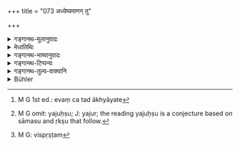 +++
title = "073 अध्येष्यमाणन् तु"

+++

<details><summary>गङ्गानथ-मूलानुवादः</summary>

When the pupil is going to study, the Teacher, ever free from indolence, should say—‘ho, read!’ and he should cease when he says ‘let there be a stop!’—(73).
</details>

<details><summary>मेधातिथिः</summary>

**अध्येष्यमाणम्** इत्यादीनि प्राग्व्याख्यातानि पदानि । गुरोर् अयं नियोगः । गुरोर् यदा माणवको ऽध्यापयितुम् अभिलषितस् तदा **अधीष्व भो इत्य्** आमन्त्रयितव्यः । अनामन्त्रितेन न गुरुः खेदयितव्यः "उपदिशानुवाकम्" इति । उक्तं च । "आहूतश् चाप्य् अधीयीत" (य्ध् १.२७) इति । **विरामो ऽस्त्व् इत्य्** एतं शब्दं समुच्चार्य्**आरमेत्** निवर्तेत । कः । गुरुर् एव, प्रथमान्तनिर्देशात् । अथ वा गुरुणोत्सृष्टो निवर्तेत, न स्वेच्छया । एवं चैतद् व्याख्यायते-[^२४६] "यदा गुरुर् विरामो ऽस्त्व् इति ब्रूयात्, तदा विरमेद् ब्रह्मचारी" ।


[^२४६]:
     M G 1st ed.: evaṃ ca tad ākhyāyate

- <u>अन्ये</u> त्व् अध्येतृमात्रस्य शिष्याणाम् उपाध्यायस्य च उपरमणकाले धर्मम् इमम् इच्छन्ति । तथा च स्मृत्यन्तरम्- "स्वाध्यायम् अधीत्य विरमणकाले प्रदेशिन्या पृथिवीम् आलभ्य स्वस्तीति यजुःषु[^२४७] ब्रूयात्, विस्पष्टम्[^२४८] इति सामसु, विरामः परमास्व् ऋक्षु, आरमस् त्व् अथर्वसु" । 


[^२४८]:
     M G: vispṛṣṭam


[^२४७]:
     M G omit: yajuḥṣu; J: yajur; the reading yajuḥṣu is a conjecture based on sāmasu and ṛkṣu that follow.

**अतन्द्रित** अनलसः । तन्द्रालस्यम् । तद्योगात् पुरुषस् तन्द्रित इत्य् उच्यते । त्यक्त्वालस्यम् अतन्द्रितः । अनुवादश् चायम् । नात्र तन्द्रा श्रमः । न त्व् इयम् आशङ्का कर्तव्या- "य अतन्द्रितस् तस्यायं विधिः, आलस्यवतस् त्व् अन्यः" ॥ २.७३ ॥
</details>

<details><summary>गङ्गानथ-भाष्यानुवादः</summary>

‘*When going to study*’ and the other expressions have already been explained before. The present verse adds a direction for the Teacher. When a boy is desirous to read the Veda from a Teacher, he should be invited with the words ‘ho, read!’ Until he is so invited, the Boy should not press the Teacher with such importunate requests as—‘please teach us this chapter!’ Another *Smṛti* has declared—‘One should study on being invited to do so’. (Yājñavalkya, Ācāra, 27).

Saying the words ‘*let there be a stop*,’ ‘*he should cease*’—desist,—‘who is to cease?’—The Teacher; as is clear from the nominative case-ending used. Or, it may be taken to mean that the
*pupil* should cease only when dismissed by the Teacher, and not
according to his own wish; the construction of the passage in this case being—‘when the Teacher says *let there be a stop*, then the pupil
*should cease*.’

Other people have explained this rule regarding the time of ceasing as applying to all readers—the pupil as well as the Teacher. And this is in accordance with another *Smṛti*, which says—“Having recited the Veda, at the time of ceasing, one should touch the ground with the fore-finger and pronounce ‘*svasti*’ in the case of the Yajurveda, ‘*vispaṣṭām*’ in the case of the Sāman, ‘*virāmaḥ*’ in the case of the Ṛgveda and ‘*āramasva*’ in the case of the Atharva.”

‘*Free from indolence*’—without sloth; ‘indolence’ is *sloth*;—the man beset with sloth is called ‘indolent’; and when he has given it up he is called ‘*from indolence*.’ This is meant to be merely descriptive. ‘Indolence’ here does not mean *fatigue*. The present text should never be taken to mean that what is here laid down is for only one who is free from indolence, while for those beset with indolence there is some other rule.—(73)
</details>

<details><summary>गङ्गानथ-टिप्पन्यः</summary>

Nārāyaṇa and Nandana read ‘*adhyeṣyamāṇastu gurum etc*,’ which means—‘the pupil, proceeding to study, shall say to his Teacher etc., etc.’

This verse is quoted in *Parāśaramādhava* (Ācāra, p. 136), where the verse is explained to mean that—‘each day at the beginning of the teaching, the Teacher should begin the work with the word ‘*Ho! read*;’ and at the end, should finish with the words ‘*Let there he a stop*;’ and it adds that all this is to be done for the purpose of ‘pleasing God.’

The verse is quoted also in *Madanapārijāta* (p. 100);—in
*Vidhānapārijāta* (p. 521);—in *Vīramitrodaya* (Saṃskāra, p. 514);—in
*Saṃskāramayūkha* (p. 52);—and in *Smṛticandrikā* (Saṃskāra, p. 142),
which explains *ārame* as ‘should desist from teaching.’
</details>

<details><summary>गङ्गानथ-तुल्य-वाक्यानि</summary>

*Gautama- Dharmasūtra*, 1. 52.—‘Clasping the left, foot with his hand,
he should address the request to him—*pray read*.’

*Āpastamba-Dharmasūtra*, 1.3.10,13,15.—‘When one desirous of learning
meets a learned man, he should obtain his permission and then proceed to read; and having approached near the teacher, he should read after having requested the teacher to *please read*.’

*Yama* (Vīramitrodaya-Saṃskāra, p. 514).—‘Regularly rising in the
morning, he should cleanse his teeth, bathe, pour libations into fire; then the man should carry on teaching.’

*Āpastamba* (Vīramitrodaya-Saṃskāra).—‘One should avoid teaching on the
bed; he should never teach on the bed whereupon he sleeps.’
</details>

<details><summary>Bühler</summary>

073	But to him who is about to begin studying, the teacher always unwearied, must say: Ho, recite! He shall leave off (when the teacher says): Let a stoppage take place!
</details>
